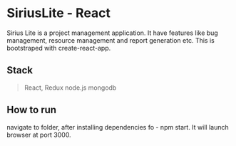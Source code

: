 # SiriusLite - React
Sirius Lite is a project management application. It have features like bug management, resource management and report generation etc. This is bootstraped with create-react-app.
## Stack
> React, Redux
> node.js
> mongodb
## How to run
navigate to folder, after installing dependencies fo - npm start. It will launch browser at port 3000.